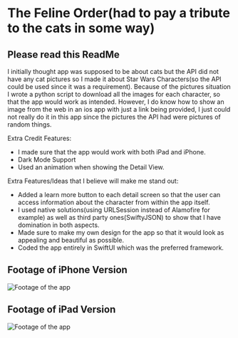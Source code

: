 # The Feline Order(had to pay a tribute to the cats in some way)
## Please read this ReadMe


I initially thought app was supposed to be about cats but the API did not have any cat pictures so I made it about Star Wars Characters(so the API could be used since it was a requirement).
Because of the pictures situation I wrote a python script to download all the images for each character, so that the app would work as intended. However, I do know how to show an image from the web in an ios app with just a link being provided, I just could not really do it in this app since the pictures the API had were pictures of random things.




Extra Credit Features:
- I made sure that the app would work with both iPad and iPhone.
- Dark Mode Support
- Used an animation when showing the Detail View.




Extra Features/Ideas that I believe will make me stand out:

- Added a learn more button to each detail screen so that the user can access information about the character from within the app itself.
- I used native solutions(using URLSession instead of Alamofire for example) as well as third party ones(SwiftyJSON) to show that I have domination in both aspects.
- Made sure to make my own design for the app so that it would look as appealing and beautiful as possible.
- Coded the app entirely in SwiftUI which was the preferred framework.

## Footage of iPhone Version

![Footage of the app](starwars.gif)

## Footage of iPad Version
![Footage of the app](ipadstarwars.gif)


